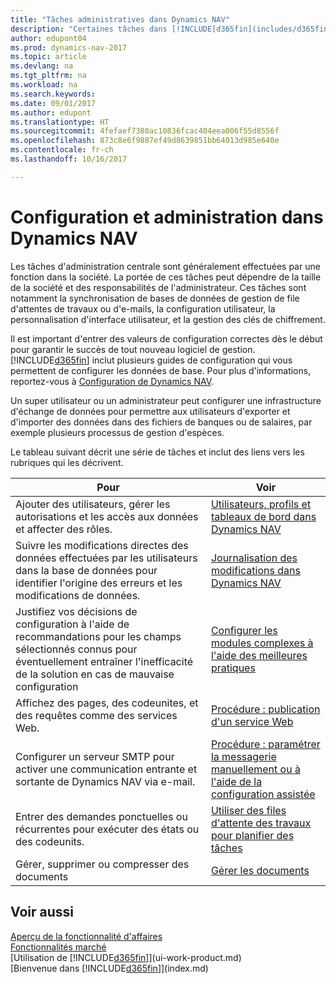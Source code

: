 ```yaml
---
title: "Tâches administratives dans Dynamics NAV"
description: "Certaines tâches dans [!INCLUDE[d365fin](includes/d365fin_md.md)] requièrent une administration centrale et une configuration. Découvrez quelles sont ces tâches et ce que vous devez faire."
author: edupont04
ms.prod: dynamics-nav-2017
ms.topic: article
ms.devlang: na
ms.tgt_pltfrm: na
ms.workload: na
ms.search.keywords: 
ms.date: 09/01/2017
ms.author: edupont
ms.translationtype: HT
ms.sourcegitcommit: 4fefaef7380ac10836fcac404eea006f55d8556f
ms.openlocfilehash: 873c8e6f9887ef49d8639851bb64013d985e640e
ms.contentlocale: fr-ch
ms.lasthandoff: 10/16/2017

---
```

# <a name="setup-and-administration-in-dynamics-nav"></a>Configuration et administration dans Dynamics NAV
Les tâches d'administration centrale sont généralement effectuées par une fonction dans la société. La portée de ces tâches peut dépendre de la taille de la société et des responsabilités de l'administrateur. Ces tâches sont notamment la synchronisation de bases de données de gestion de file d'attentes de travaux ou d'e-mails, la configuration utilisateur, la personnalisation d'interface utilisateur, et la gestion des clés de chiffrement.  

Il est important d'entrer des valeurs de configuration correctes dès le début pour garantir le succès de tout nouveau logiciel de gestion. [!INCLUDE[d365fin](includes/d365fin_md.md)] inclut plusieurs guides de configuration qui vous permettent de configurer les données de base. Pour plus d'informations, reportez-vous à [Configuration de Dynamics NAV](setup.md).

<!--Whether you use [!INCLUDE[rim](../../includes/rim_md.md)] to implement setup values or you manually enter them in the new company, you can support your setup decisions with some general recommendations for selected setup fields that are known to potentially cause the solution to be inefficient if defined incorrectly.-->  

Un super utilisateur ou un administrateur peut configurer une infrastructure d'échange de données pour permettre aux utilisateurs d'exporter et d'importer des données dans des fichiers de banques ou de salaires, par exemple plusieurs processus de gestion d'espèces.  

Le tableau suivant décrit une série de tâches et inclut des liens vers les rubriques qui les décrivent.   

|**Pour**|**Voir**|  
|------------|-------------|  
|Ajouter des utilisateurs, gérer les autorisations et les accès aux données et affecter des rôles.|[Utilisateurs, profils et tableaux de bord dans Dynamics NAV](admin-users-profiles-roles.md)|  
|Suivre les modifications directes des données effectuées par les utilisateurs dans la base de données pour identifier l'origine des erreurs et les modifications de données.|[Journalisation des modifications dans Dynamics NAV](across-log-changes.md)|  
|Justifiez vos décisions de configuration à l'aide de recommandations pour les champs sélectionnés connus pour éventuellement entraîner l'inefficacité de la solution en cas de mauvaise configuration|[Configurer les modules complexes à l'aide des meilleures pratiques](set-up-complex-application-areas-using-best-practices.md)|  
|Affichez des pages, des codeunites, et des requêtes comme des services Web.|[Procédure : publication d'un service Web](across-how-publish-web-service.md)|  
|Configurer un serveur SMTP pour activer une communication entrante et sortante de Dynamics NAV via e-mail.| [Procédure : paramétrer la messagerie manuellement ou à l'aide de la configuration assistée](madeira-how-setup-email.md)|  
|Entrer des demandes ponctuelles ou récurrentes pour exécuter des états ou des codeunits.|[Utiliser des files d'attente des travaux pour planifier des tâches](admin-job-queues-schedule-tasks.md)|  
|Gérer, supprimer ou compresser des documents|[Gérer les documents](admin-manage-documents.md)|  

## <a name="see-also"></a>Voir aussi
[Aperçu de la fonctionnalité d'affaires](madeira-business-functionality.md)  
[Fonctionnalités marché](ui-across-business-areas.md)  
[Utilisation de [!INCLUDE[d365fin](includes/d365fin_md.md)]](ui-work-product.md)  
[Bienvenue dans [!INCLUDE[d365fin](includes/d365fin_md.md)]](index.md)  

